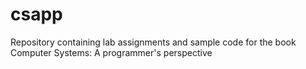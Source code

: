 # csapp
Repository containing lab assignments and sample code for the book Computer Systems: A programmer's perspective 
